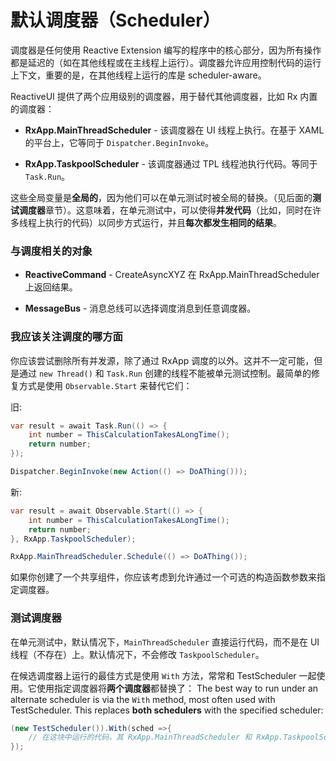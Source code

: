 # 默认调度器（Scheduler）

调度器是任何使用 Reactive Extension 编写的程序中的核心部分，因为所有操作都是延迟的（如在其他线程或在主线程上运行）。调度器允许应用控制代码的运行上下文，重要的是，在其他线程上运行的库是 scheduler-aware。

ReactiveUI 提供了两个应用级别的调度器，用于替代其他调度器，比如 Rx 内置的调度器：

* **RxApp.MainThreadScheduler** - 该调度器在 UI 线程上执行。在基于 XAML 的平台上，它等同于 `Dispatcher.BeginInvoke`。

* **RxApp.TaskpoolScheduler** - 该调度器通过 TPL 线程池执行代码。等同于 `Task.Run`。

这些全局变量是**全局的**，因为他们可以在单元测试时被全局的替换。（见后面的**测试调度器**章节）。这意味着，在单元测试中，可以使得**并发代码**（比如，同时在许多线程上执行的代码）以同步方式运行，并且**每次都发生相同的结果**。

### 与调度相关的对象

* **ReactiveCommand** - CreateAsyncXYZ 在 RxApp.MainThreadScheduler 上返回结果。

* **MessageBus** - 消息总线可以选择调度消息到任意调度器。

### 我应该关注调度的哪方面

你应该尝试删除所有并发源，除了通过 RxApp 调度的以外。这并不一定可能，但是通过 `new
Thread()` 和 `Task.Run` 创建的线程不能被单元测试控制。最简单的修复方式是使用 `Observable.Start` 来替代它们：

旧:

```cs
var result = await Task.Run(() => {
    int number = ThisCalculationTakesALongTime();
    return number;
});

Dispatcher.BeginInvoke(new Action(() => DoAThing()));
```

新:

```cs
var result = await Observable.Start(() => {
    int number = ThisCalculationTakesALongTime();
    return number;
}, RxApp.TaskpoolScheduler);

RxApp.MainThreadScheduler.Schedule(() => DoAThing());
```

如果你创建了一个共享组件，你应该考虑到允许通过一个可选的构造函数参数来指定调度器。

### 测试调度器

在单元测试中，默认情况下，`MainThreadScheduler` 直接运行代码，而不是在 UI 线程（不存在）上。默认情况下，不会修改 `TaskpoolScheduler`。

在候选调度器上运行的最佳方式是使用 `With` 方法，常常和 TestScheduler 一起使用。它使用指定调度器将**两个调度器**都替换了：
The best way to run under an alternate scheduler is via the `With` method,
most often used with TestScheduler. This replaces **both schedulers** with the
specified scheduler:

```cs
(new TestScheduler()).With(sched =>{
    // 在这块中运行的代码，其 RxApp.MainThreadScheduler 和 RxApp.TaskpoolScheduler 都被赋值为新的调度器
});
```
